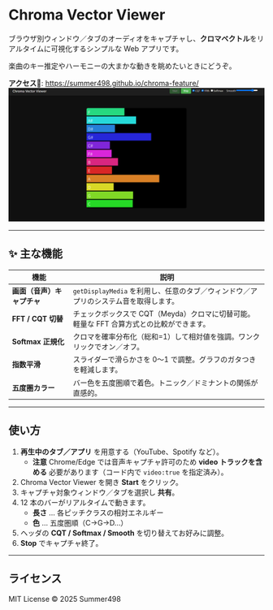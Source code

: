 # Chroma Vector Viewer

ブラウザ別ウィンドウ／タブのオーディオをキャプチャし、**クロマベクトル**をリアルタイムに可視化するシンプルな Web アプリです。

楽曲のキー推定やハーモニーの大まかな動きを眺めたいときにどうぞ。

**アクセス🔗**: https://summer498.github.io/chroma-feature/
![](screenshot.png)

---

## ✨ 主な機能

| 機能                    | 説明                                                  |
| --------------------- | --------------------------------------------------- |
| **画面（音声）キャプチャ**       | `getDisplayMedia` を利用し、任意のタブ／ウィンドウ／アプリのシステム音を取得します。 |
| **FFT / CQT 切替**      | チェックボックスで CQT（Meyda）クロマに切替可能。軽量な FFT 合算方式との比較ができます。 |
| **Softmax 正規化**       | クロマを確率分布化（総和=1）して相対値を強調。ワンクリックでオン／オフ。               |
| **指数平滑**              | スライダーで滑らかさを 0〜1 で調整。グラフのガタつきを軽減します。                 |
| **五度圏カラー**            | バー色を五度圏順で着色。トニック／ドミナントの関係が直感的。                      |

---

## 使い方

1. **再生中のタブ／アプリ** を用意する（YouTube、Spotify など）。
   - **注意**  Chrome/Edge では音声キャプチャ許可のため **video トラックを含める** 必要があります（コード内で `video:true` を指定済み）。
2. Chroma Vector Viewer を開き **Start** をクリック。
3. キャプチャ対象ウィンドウ／タブを選択し **共有**。
4. 12 本のバーがリアルタイムで動きます。
   - **長さ** … 各ピッチクラスの相対エネルギー
   - **色** … 五度圏順（C→G→D…）
5. ヘッダの **CQT / Softmax / Smooth** を切り替えてお好みに調整。
6. **Stop** でキャプチャ終了。

---

## ライセンス

MIT License © 2025 Summer498
